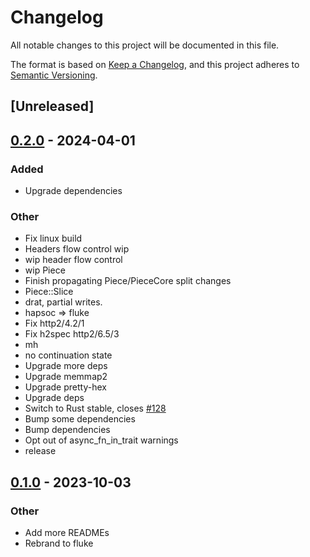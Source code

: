# Changelog

All notable changes to this project will be documented in this file.

The format is based on [Keep a Changelog](https://keepachangelog.com/en/1.0.0/),
and this project adheres to [Semantic Versioning](https://semver.org/spec/v2.0.0.html).

## [Unreleased]

## [0.2.0](https://github.com/bearcove/fluke/compare/fluke-buffet-v0.1.0...fluke-buffet-v0.2.0) - 2024-04-01

### Added
- Upgrade dependencies

### Other
- Fix linux build
- Headers flow control wip
- wip header flow control
- wip Piece
- Finish propagating Piece/PieceCore split changes
- Piece::Slice
- drat, partial writes.
- hapsoc => fluke
- Fix http2/4.2/1
- Fix h2spec http2/6.5/3
- mh
- no continuation state
- Upgrade more deps
- Upgrade memmap2
- Upgrade pretty-hex
- Upgrade deps
- Switch to Rust stable, closes [#128](https://github.com/bearcove/fluke/pull/128)
- Bump some dependencies
- Bump dependencies
- Opt out of async_fn_in_trait warnings
- release

## [0.1.0](https://github.com/bearcove/fluke/releases/tag/fluke-buffet-v0.1.0) - 2023-10-03

### Other

- Add more READMEs
- Rebrand to fluke
